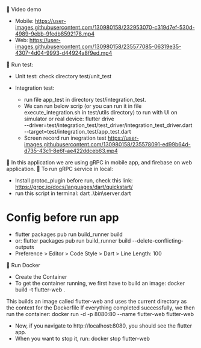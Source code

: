 🚀 Video demo
  - Mobile:
  https://user-images.githubusercontent.com/130980158/232953070-c319d7ef-530d-4989-9ebb-9fedb8592178.mp4
  - Web:
  https://user-images.githubusercontent.com/130980158/235577085-06319e35-4307-4d04-9993-d44924a8f9ed.mp4

🚀 Run test:
- Unit test: check directory test/unit_test
- Integration test: 
  + run file app_test in directory test/integration_test.
  + We can run below scrip (or you can run it in file execute_integration.sh in test/utils directory) to run with UI on simulator or real device:
    flutter drive \
  --driver=test/integration_test/test_driver/integration_test_driver.dart \
  --target=test/integration_test/app_test.dart
  
  - Screen record run inegration test
https://user-images.githubusercontent.com/130980158/235578091-ed99b64d-d735-43c1-8e6f-ae422ddceb63.mp4


  
🚀 In this application we are using gRPC in mobile app, and firebase on web application.
🚀 To run gRPC service in local:
  - Install protoc_plugin before run, check this link: https://grpc.io/docs/languages/dart/quickstart/
  - run this script in terminal: dart .\bin\server.dart 

# Config before run app
- flutter packages pub run build_runner build
- or: flutter packages pub run build_runner build --delete-conflicting-outputs
- Preference > Editor > Code Style > Dart > Line Length: 100

🚀 Run Docker
- Create the Container
- To get the container running, we first have to build an image:
  docker build -t flutter-web .

This builds an image called flutter-web and uses the current directory as the context for the Dockerfile
If everything completed successfully, we then run the container:
  docker run -d -p 8080:80 --name flutter-web flutter-web 

- Now, if you navigate to http://localhost:8080, you should see the flutter app.
- When you want to stop it, run:
  docker stop flutter-web